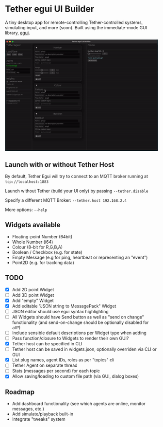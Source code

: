 # Tether egui UI Builder

A tiny desktop app for remote-controlling Tether-controlled systems, simulating input, and more (soon). Built using the immediate-mode GUI library, [egui](https://www.egui.rs/).

![GUI screenshot](tether-egui.gif)

## Launch with or without Tether Host
By default, Tether Egui will try to connect to an MQTT broker running at `tcp://localhost:1883`

Launch without Tether (build your UI only) by passing `--tether.disable`

Specify a different MQTT Broker: `--tether.host 192.168.2.4`

More options: `--help`
## Widgets available
- Floating-point Number (64bit) 
- Whole Number (i64)
- Colour (8-bit for R,G,B,A)
- Boolean / Checkbox (e.g. for state)
- Empty Message (e.g for ping, heartbeat or representing an "event")
- Point2D (e.g. for tracking data)

## TODO
- [x] Add 2D point Widget
- [ ] Add 3D point Widget
- [x] Add "empty" Widget
- [x] Add editable "JSON string to MessagePack" Widget
- [ ] JSON editor should use egui syntax highlighting
- [ ] All Widgets should have Send button as well as "send on change" functionality (and send-on-change should be optionally disabled for all?)
- [ ] Include sensible default descriptions per Widget type when adding
- [ ] Pass function/closure to Widgets to render their own GUI?
- [x] Tether host can be specified in CLI
- [ ] Tether host can be saved in widgets.json, optionally overriden via CLI or GUI
- [x] List plug names, agent IDs, roles as per "topics" cli
- [ ] Tether Agent on separate thread
- [ ] Stats (messages per second) for each topic
- [x] Allow saving/loading to custom file path (via GUI, dialog boxes) 

## Roadmap
- Add dashboard functionality (see which agents are online, monitor messages, etc.)
- Add simulate/playback built-in
- Integrate "tweaks" system